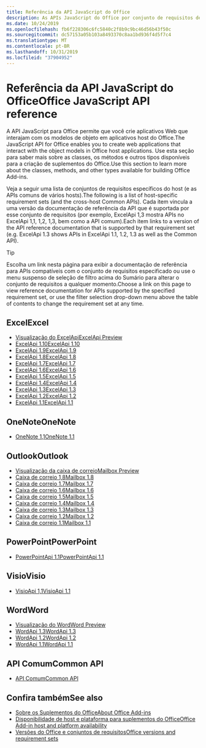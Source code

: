 ```yaml
---
title: Referência da API JavaScript do Office
description: As APIs JavaScript do Office por conjunto de requisitos de host
ms.date: 10/24/2019
ms.openlocfilehash: fb6f228306c6fc5840c2f8b9c9bc46d56b43f50c
ms.sourcegitcommit: dc57153a05b103a8493370c8aa1bd936f4d5f7c4
ms.translationtype: MT
ms.contentlocale: pt-BR
ms.lasthandoff: 10/31/2019
ms.locfileid: "37904952"
---
```

# <a name="office-javascript-api-reference"></a><span data-ttu-id="9eb12-103">Referência da API JavaScript do Office</span><span class="sxs-lookup"><span data-stu-id="9eb12-103">Office JavaScript API reference</span></span>

<span data-ttu-id="9eb12-104">A API JavaScript para Office permite que você crie aplicativos Web que interajam com os modelos de objeto em aplicativos host do Office.</span><span class="sxs-lookup"><span data-stu-id="9eb12-104">The JavaScript API for Office enables you to create web applications that interact with the object models in Office host applications.</span></span> <span data-ttu-id="9eb12-105">Use esta seção para saber mais sobre as classes, os métodos e outros tipos disponíveis para a criação de suplementos do Office.</span><span class="sxs-lookup"><span data-stu-id="9eb12-105">Use this section to learn more about the classes, methods, and other types available for building Office Add-ins.</span></span>

<span data-ttu-id="9eb12-106">Veja a seguir uma lista de conjuntos de requisitos específicos do host (e as APIs comuns de vários hosts).</span><span class="sxs-lookup"><span data-stu-id="9eb12-106">The following is a list of host-specific requirement sets (and the cross-host Common APIs).</span></span> <span data-ttu-id="9eb12-107">Cada item vincula a uma versão da documentação de referência da API que é suportada por esse conjunto de requisitos (por exemplo, ExcelApi 1,3 mostra APIs no ExcelApi 1,1, 1,2, 1,3, bem como a API comum).</span><span class="sxs-lookup"><span data-stu-id="9eb12-107">Each item links to a version of the API reference documentation that is supported by that requirement set (e.g. ExcelApi 1.3 shows APIs in ExcelApi 1.1, 1.2, 1.3 as well as the Common API).</span></span>

> [!TIP]
> <span data-ttu-id="9eb12-108">Escolha um link nesta página para exibir a documentação de referência para APIs compatíveis com o conjunto de requisitos especificado ou use o menu suspenso de seleção de filtro acima do Sumário para alterar o conjunto de requisitos a qualquer momento.</span><span class="sxs-lookup"><span data-stu-id="9eb12-108">Choose a link on this page to view reference documentation for APIs supported by the specified requirement set, or use the filter selection drop-down menu above the table of contents to change the requirement set at any time.</span></span>

## <a name="excel"></a><span data-ttu-id="9eb12-109">Excel</span><span class="sxs-lookup"><span data-stu-id="9eb12-109">Excel</span></span>

- [<span data-ttu-id="9eb12-110">Visualização do ExcelApi</span><span class="sxs-lookup"><span data-stu-id="9eb12-110">ExcelApi Preview</span></span>](/javascript/api/excel?view=excel-js-preview)
- [<span data-ttu-id="9eb12-111">ExcelApi 1.10</span><span class="sxs-lookup"><span data-stu-id="9eb12-111">ExcelApi 1.10</span></span>](/javascript/api/excel?view=excel-js-1.10)
- [<span data-ttu-id="9eb12-112">ExcelApi 1.9</span><span class="sxs-lookup"><span data-stu-id="9eb12-112">ExcelApi 1.9</span></span>](/javascript/api/excel?view=excel-js-1.9)
- [<span data-ttu-id="9eb12-113">ExcelApi 1.8</span><span class="sxs-lookup"><span data-stu-id="9eb12-113">ExcelApi 1.8</span></span>](/javascript/api/excel?view=excel-js-1.8)
- [<span data-ttu-id="9eb12-114">ExcelApi 1.7</span><span class="sxs-lookup"><span data-stu-id="9eb12-114">ExcelApi 1.7</span></span>](/javascript/api/excel?view=excel-js-1.7)
- [<span data-ttu-id="9eb12-115">ExcelApi 1.6</span><span class="sxs-lookup"><span data-stu-id="9eb12-115">ExcelApi 1.6</span></span>](/javascript/api/excel?view=excel-js-1.6)
- [<span data-ttu-id="9eb12-116">ExcelApi 1.5</span><span class="sxs-lookup"><span data-stu-id="9eb12-116">ExcelApi 1.5</span></span>](/javascript/api/excel?view=excel-js-1.5)
- [<span data-ttu-id="9eb12-117">ExcelApi 1.4</span><span class="sxs-lookup"><span data-stu-id="9eb12-117">ExcelApi 1.4</span></span>](/javascript/api/excel?view=excel-js-1.4)
- [<span data-ttu-id="9eb12-118">ExcelApi 1.3</span><span class="sxs-lookup"><span data-stu-id="9eb12-118">ExcelApi 1.3</span></span>](/javascript/api/excel?view=excel-js-1.3)
- [<span data-ttu-id="9eb12-119">ExcelApi 1.2</span><span class="sxs-lookup"><span data-stu-id="9eb12-119">ExcelApi 1.2</span></span>](/javascript/api/excel?view=excel-js-1.2)
- [<span data-ttu-id="9eb12-120">ExcelApi 1.1</span><span class="sxs-lookup"><span data-stu-id="9eb12-120">ExcelApi 1.1</span></span>](/javascript/api/excel?view=excel-js-1.1)

## <a name="onenote"></a><span data-ttu-id="9eb12-121">OneNote</span><span class="sxs-lookup"><span data-stu-id="9eb12-121">OneNote</span></span>

- [<span data-ttu-id="9eb12-122">OneNote 1,1</span><span class="sxs-lookup"><span data-stu-id="9eb12-122">OneNote 1.1</span></span>](/javascript/api/onenote?view=onenote-js-1.1)

## <a name="outlook"></a><span data-ttu-id="9eb12-123">Outlook</span><span class="sxs-lookup"><span data-stu-id="9eb12-123">Outlook</span></span>

- [<span data-ttu-id="9eb12-124">Visualização da caixa de correio</span><span class="sxs-lookup"><span data-stu-id="9eb12-124">Mailbox Preview</span></span>](/javascript/api/outlook?view=outlook-js-preview)
- [<span data-ttu-id="9eb12-125">Caixa de correio 1,8</span><span class="sxs-lookup"><span data-stu-id="9eb12-125">Mailbox 1.8</span></span>](/javascript/api/outlook?view=outlook-js-1.8)
- [<span data-ttu-id="9eb12-126">Caixa de correio 1.7</span><span class="sxs-lookup"><span data-stu-id="9eb12-126">Mailbox 1.7</span></span>](/javascript/api/outlook?view=outlook-js-1.7)
- [<span data-ttu-id="9eb12-127">Caixa de correio 1.6</span><span class="sxs-lookup"><span data-stu-id="9eb12-127">Mailbox 1.6</span></span>](/javascript/api/outlook?view=outlook-js-1.6)
- [<span data-ttu-id="9eb12-128">Caixa de correio 1.5</span><span class="sxs-lookup"><span data-stu-id="9eb12-128">Mailbox 1.5</span></span>](/javascript/api/outlook?view=outlook-js-1.5)
- [<span data-ttu-id="9eb12-129"> Caixa de correio 1.4</span><span class="sxs-lookup"><span data-stu-id="9eb12-129">Mailbox 1.4</span></span>](/javascript/api/outlook?view=outlook-js-1.4)
- [<span data-ttu-id="9eb12-130"> Caixa de correio 1.3</span><span class="sxs-lookup"><span data-stu-id="9eb12-130">Mailbox 1.3</span></span>](/javascript/api/outlook?view=outlook-js-1.3)
- [<span data-ttu-id="9eb12-131">Caixa de correio 1.2</span><span class="sxs-lookup"><span data-stu-id="9eb12-131">Mailbox 1.2</span></span>](/javascript/api/outlook?view=outlook-js-1.2)
- [<span data-ttu-id="9eb12-132"> Caixa de correio 1.1</span><span class="sxs-lookup"><span data-stu-id="9eb12-132">Mailbox 1.1</span></span>](/javascript/api/outlook?view=outlook-js-1.1)

## <a name="powerpoint"></a><span data-ttu-id="9eb12-133">PowerPoint</span><span class="sxs-lookup"><span data-stu-id="9eb12-133">PowerPoint</span></span>

- [<span data-ttu-id="9eb12-134">PowerPointApi 1.1</span><span class="sxs-lookup"><span data-stu-id="9eb12-134">PowerPointApi 1.1</span></span>](/javascript/api/powerpoint?view=powerpoint-js-1.1)

## <a name="visio"></a><span data-ttu-id="9eb12-135">Visio</span><span class="sxs-lookup"><span data-stu-id="9eb12-135">Visio</span></span>

- [<span data-ttu-id="9eb12-136">VisioApi 1,1</span><span class="sxs-lookup"><span data-stu-id="9eb12-136">VisioApi 1.1</span></span>](/javascript/api/visio?view=visio-js-1.1)

## <a name="word"></a><span data-ttu-id="9eb12-137">Word</span><span class="sxs-lookup"><span data-stu-id="9eb12-137">Word</span></span>

- [<span data-ttu-id="9eb12-138">Visualização do Word</span><span class="sxs-lookup"><span data-stu-id="9eb12-138">Word Preview</span></span>](/javascript/api/word?view=word-js-preview)
- [<span data-ttu-id="9eb12-139">WordApi 1.3</span><span class="sxs-lookup"><span data-stu-id="9eb12-139">WordApi 1.3</span></span>](/javascript/api/word?view=word-js-1.3)
- [<span data-ttu-id="9eb12-140">WordApi 1.2</span><span class="sxs-lookup"><span data-stu-id="9eb12-140">WordApi 1.2</span></span>](/javascript/api/word?view=word-js-1.2)
- [<span data-ttu-id="9eb12-141">WordApi 1.1</span><span class="sxs-lookup"><span data-stu-id="9eb12-141">WordApi 1.1</span></span>](/javascript/api/word?view=word-js-1.1)

## <a name="common-api"></a><span data-ttu-id="9eb12-142">API Comum</span><span class="sxs-lookup"><span data-stu-id="9eb12-142">Common API</span></span>

- [<span data-ttu-id="9eb12-143">API Comum</span><span class="sxs-lookup"><span data-stu-id="9eb12-143">Common API</span></span>](/javascript/api/office?view=common-js)

## <a name="see-also"></a><span data-ttu-id="9eb12-144">Confira também</span><span class="sxs-lookup"><span data-stu-id="9eb12-144">See also</span></span>

- [<span data-ttu-id="9eb12-145">Sobre os Suplementos do Office</span><span class="sxs-lookup"><span data-stu-id="9eb12-145">About Office Add-ins</span></span>](/office/dev/add-ins/overview)
- [<span data-ttu-id="9eb12-146">Disponibilidade de host e plataforma para suplementos do Office</span><span class="sxs-lookup"><span data-stu-id="9eb12-146">Office Add-in host and platform availability</span></span>](/office/dev/add-ins/overview/office-add-in-availability)
- [<span data-ttu-id="9eb12-147">Versões do Office e conjuntos de requisitos</span><span class="sxs-lookup"><span data-stu-id="9eb12-147">Office versions and requirement sets</span></span>](/office/dev/add-ins/develop/office-versions-and-requirement-sets)
